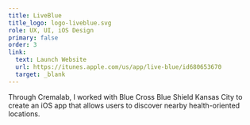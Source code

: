 ```yaml
---
title: LiveBlue
title_logo: logo-liveblue.svg
role: UX, UI, iOS Design
primary: false
order: 3
link:
  text: Launch Website
  url: https://itunes.apple.com/us/app/live-blue/id680653670
  target: _blank
---
```


Through Cremalab, I worked with Blue Cross Blue Shield Kansas City to create an iOS app that allows users to discover nearby health-oriented locations.
